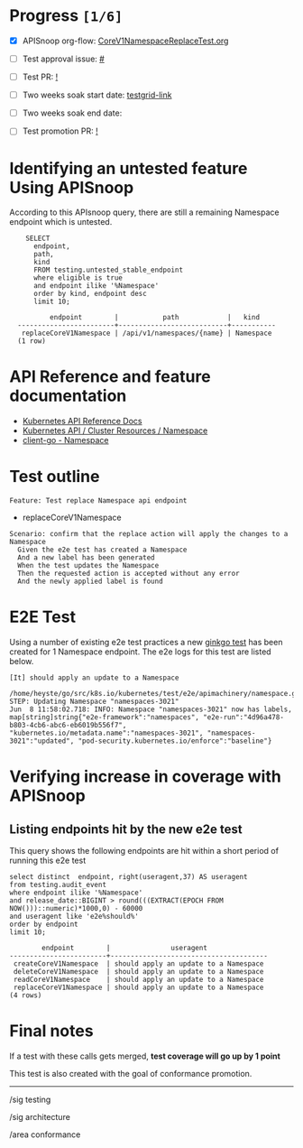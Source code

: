 # Progress <code>[1/6]</code>

-   [X] APISnoop org-flow: [CoreV1NamespaceReplaceTest.org](https://github.com/apisnoop/ticket-writing/blob/master/CoreV1NamespaceReplaceTest.org)
-   [ ] Test approval issue: [#](https://issues.k8s.io/)
-   [ ] Test PR: [!](https://pr.k8s.io/)
-   [ ] Two weeks soak start date: [testgrid-link](https://testgrid.k8s.io/)
-   [ ] Two weeks soak end date:
-   [ ] Test promotion PR: [!](https://pr.k8s.io/)


# Identifying an untested feature Using APISnoop

According to this APIsnoop query, there are still a remaining Namespace endpoint which is untested.

```sql-mode
    SELECT
      endpoint,
      path,
      kind
      FROM testing.untested_stable_endpoint
      where eligible is true
      and endpoint ilike '%Namespace'
      order by kind, endpoint desc
      limit 10;
```

```example
          endpoint        |           path            |   kind
  ------------------------+---------------------------+-----------
   replaceCoreV1Namespace | /api/v1/namespaces/{name} | Namespace
  (1 row)

```


# API Reference and feature documentation

-   [Kubernetes API Reference Docs](https://kubernetes.io/docs/reference/kubernetes-api/)
-   [Kubernetes API / Cluster Resources / Namespace](https://kubernetes.io/docs/reference/kubernetes-api/cluster-resources/namespace-v1/)
-   [client-go - Namespace](https://github.com/kubernetes/client-go/blob/master/kubernetes/typed/core/v1/namespace.go)


# Test outline

```
Feature: Test replace Namespace api endpoint
```

-   replaceCoreV1Namespace

```
Scenario: confirm that the replace action will apply the changes to a Namespace
  Given the e2e test has created a Namespace
  And a new label has been generated
  When the test updates the Namespace
  Then the requested action is accepted without any error
  And the newly applied label is found
```


# E2E Test

Using a number of existing e2e test practices a new [ginkgo test](https://github.com/ii/kubernetes/blob/create-namespace-replace-test/test/e2e/apimachinery/namespace.go#L359-L377) has been created for 1 Namespace endpoint. The e2e logs for this test are listed below.

```
[It] should apply an update to a Namespace
  /home/heyste/go/src/k8s.io/kubernetes/test/e2e/apimachinery/namespace.go:286
STEP: Updating Namespace "namespaces-3021"
Jun  8 11:58:02.718: INFO: Namespace "namespaces-3021" now has labels, map[string]string{"e2e-framework":"namespaces", "e2e-run":"4d96a478-b803-4cb6-abc6-eb6019b556f7", "kubernetes.io/metadata.name":"namespaces-3021", "namespaces-3021":"updated", "pod-security.kubernetes.io/enforce":"baseline"}
```


# Verifying increase in coverage with APISnoop


## Listing endpoints hit by the new e2e test

This query shows the following endpoints are hit within a short period of running this e2e test

```sql-mode
select distinct  endpoint, right(useragent,37) AS useragent
from testing.audit_event
where endpoint ilike '%Namespace'
and release_date::BIGINT > round(((EXTRACT(EPOCH FROM NOW()))::numeric)*1000,0) - 60000
and useragent like 'e2e%should%'
order by endpoint
limit 10;
```

```example
        endpoint        |               useragent
------------------------+---------------------------------------
 createCoreV1Namespace  | should apply an update to a Namespace
 deleteCoreV1Namespace  | should apply an update to a Namespace
 readCoreV1Namespace    | should apply an update to a Namespace
 replaceCoreV1Namespace | should apply an update to a Namespace
(4 rows)

```


# Final notes

If a test with these calls gets merged, **test coverage will go up by 1 point**

This test is also created with the goal of conformance promotion.

---

/sig testing

/sig architecture

/area conformance
